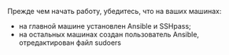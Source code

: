 Прежде чем начать работу, убедитесь, что на ваших машинах:
- на главной машине установлен Ansible и SSHpass;
- на остальных машинах создан пользователь Ansible, отредактирован файл sudoers

